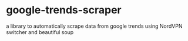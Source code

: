 # google-trends-scraper
a library to automatically scrape data from google trends using NordVPN switcher and beautiful soup
